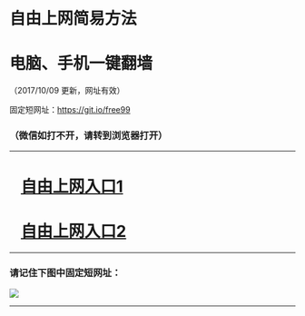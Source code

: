 ﻿# 自由上网简易方法

# 电脑、手机一键翻墙

（2017/10/09 更新，网址有效）

固定短网址：https://git.io/free99

### （微信如打不开，请转到浏览器打开）


***





# &nbsp;&nbsp; <a href="http://ft933025284.fwq-tz-1001.info/fwqtz01.html?t=100900129015 " target="_blank">自由上网入口1</a>
# &nbsp;&nbsp; <a href="http://ft2847922626.fwq-tz-1002.info/fwqtz02.html?t=10090017845 " target="_blank">自由上网入口2</a>
***

### 请记住下图中固定短网址：

<img src="https://s3-us-west-2.amazonaws.com/fwq-1001/yjfq-20170905okok.png" /> 


***

